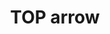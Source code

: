 ---
layout: smileys&emotion
title: TOP arrow
emoji: top_arrow
permalink: 🔝.html
image: assets/img/3moji/top_arrow.png
---
